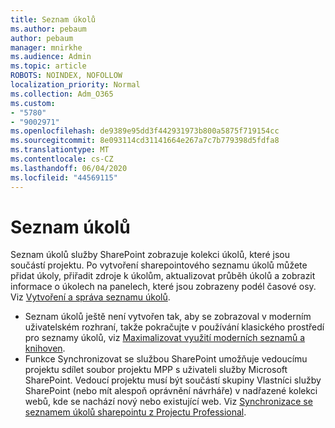 ```yaml
---
title: Seznam úkolů
ms.author: pebaum
author: pebaum
manager: mnirkhe
ms.audience: Admin
ms.topic: article
ROBOTS: NOINDEX, NOFOLLOW
localization_priority: Normal
ms.collection: Adm_O365
ms.custom:
- "5780"
- "9002971"
ms.openlocfilehash: de9389e95dd3f442931973b800a5875f719154cc
ms.sourcegitcommit: 8e093114cd31141664e267a7c7b779398d5fdfa8
ms.translationtype: MT
ms.contentlocale: cs-CZ
ms.lasthandoff: 06/04/2020
ms.locfileid: "44569115"
---
```

# <a name="task-list"></a>Seznam úkolů

Seznam úkolů služby SharePoint zobrazuje kolekci úkolů, které jsou součástí projektu. Po vytvoření sharepointového seznamu úkolů můžete přidat úkoly, přiřadit zdroje k úkolům, aktualizovat průběh úkolů a zobrazit informace o úkolech na panelech, které jsou zobrazeny podél časové osy. Viz [Vytvoření a správa seznamu úkolů](https://support.microsoft.com/office/466ad207-46fd-4c77-9af1-41bc23cec21a).  

-   Seznam úkolů ještě není vytvořen tak, aby se zobrazoval v moderním uživatelském rozhraní, takže pokračujte v používání klasického prostředí pro seznamy úkolů, viz [Maximalizovat využití moderních seznamů a knihoven](https://docs.microsoft.com/sharepoint/dev/transform/modernize-userinterface-lists-and-libraries).
-   Funkce Synchronizovat se službou SharePoint umožňuje vedoucímu projektu sdílet soubor projektu MPP s uživateli služby Microsoft SharePoint. Vedoucí projektu musí být součástí skupiny Vlastníci služby SharePoint (nebo mít alespoň oprávnění návrháře) v nadřazené kolekci webů, kde se nachází nový nebo existující web. Viz [Synchronizace se seznamem úkolů sharepointu z Projectu Professional](https://docs.microsoft.com/office/troubleshoot/project/sync-with-tasks-from-project).